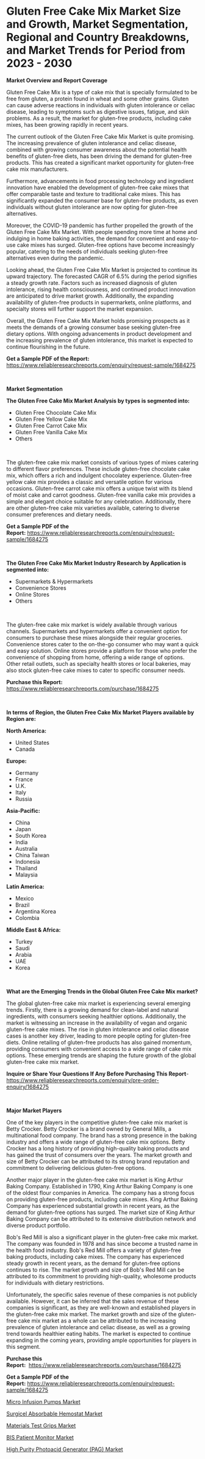 <p><h1>Gluten Free Cake Mix Market Size and Growth, Market Segmentation, Regional and Country Breakdowns, and Market Trends for Period from 2023 -  2030</h1></p><p><strong>Market Overview and Report Coverage</strong></p>
<p><p>Gluten Free Cake Mix is a type of cake mix that is specially formulated to be free from gluten, a protein found in wheat and some other grains. Gluten can cause adverse reactions in individuals with gluten intolerance or celiac disease, leading to symptoms such as digestive issues, fatigue, and skin problems. As a result, the market for gluten-free products, including cake mixes, has been growing rapidly in recent years.</p><p>The current outlook of the Gluten Free Cake Mix Market is quite promising. The increasing prevalence of gluten intolerance and celiac disease, combined with growing consumer awareness about the potential health benefits of gluten-free diets, has been driving the demand for gluten-free products. This has created a significant market opportunity for gluten-free cake mix manufacturers.</p><p>Furthermore, advancements in food processing technology and ingredient innovation have enabled the development of gluten-free cake mixes that offer comparable taste and texture to traditional cake mixes. This has significantly expanded the consumer base for gluten-free products, as even individuals without gluten intolerance are now opting for gluten-free alternatives.</p><p>Moreover, the COVID-19 pandemic has further propelled the growth of the Gluten Free Cake Mix Market. With people spending more time at home and indulging in home baking activities, the demand for convenient and easy-to-use cake mixes has surged. Gluten-free options have become increasingly popular, catering to the needs of individuals seeking gluten-free alternatives even during the pandemic.</p><p>Looking ahead, the Gluten Free Cake Mix Market is projected to continue its upward trajectory. The forecasted CAGR of 6.5% during the period signifies a steady growth rate. Factors such as increased diagnosis of gluten intolerance, rising health consciousness, and continued product innovation are anticipated to drive market growth. Additionally, the expanding availability of gluten-free products in supermarkets, online platforms, and specialty stores will further support the market expansion.</p><p>Overall, the Gluten Free Cake Mix Market holds promising prospects as it meets the demands of a growing consumer base seeking gluten-free dietary options. With ongoing advancements in product development and the increasing prevalence of gluten intolerance, this market is expected to continue flourishing in the future.</p></p>
<p><strong>Get a Sample PDF of the Report:</strong> <a href="https://www.reliableresearchreports.com/enquiry/request-sample/1684275">https://www.reliableresearchreports.com/enquiry/request-sample/1684275</a></p>
<p>&nbsp;</p>
<p><strong>Market Segmentation</strong></p>
<p><strong>The Gluten Free Cake Mix Market Analysis by types is segmented into:</strong></p>
<p><ul><li>Gluten Free Chocolate Cake Mix</li><li>Gluten Free Yellow Cake Mix</li><li>Gluten Free Carrot Cake Mix</li><li>Gluten Free Vanilla Cake Mix</li><li>Others</li></ul></p>
<p>&nbsp;</p>
<p><p>The gluten-free cake mix market consists of various types of mixes catering to different flavor preferences. These include gluten-free chocolate cake mix, which offers a rich and indulgent chocolatey experience. Gluten-free yellow cake mix provides a classic and versatile option for various occasions. Gluten-free carrot cake mix offers a unique twist with its blend of moist cake and carrot goodness. Gluten-free vanilla cake mix provides a simple and elegant choice suitable for any celebration. Additionally, there are other gluten-free cake mix varieties available, catering to diverse consumer preferences and dietary needs.</p></p>
<p><strong>Get a Sample PDF of the Report:</strong>&nbsp;<a href="https://www.reliableresearchreports.com/enquiry/request-sample/1684275">https://www.reliableresearchreports.com/enquiry/request-sample/1684275</a></p>
<p>&nbsp;</p>
<p><strong>The Gluten Free Cake Mix Market Industry Research by Application is segmented into:</strong></p>
<p><ul><li>Supermarkets & Hypermarkets</li><li>Convenience Stores</li><li>Online Stores</li><li>Others</li></ul></p>
<p>&nbsp;</p>
<p><p>The gluten-free cake mix market is widely available through various channels. Supermarkets and hypermarkets offer a convenient option for consumers to purchase these mixes alongside their regular groceries. Convenience stores cater to the on-the-go consumer who may want a quick and easy solution. Online stores provide a platform for those who prefer the convenience of shopping from home, offering a wide range of options. Other retail outlets, such as specialty health stores or local bakeries, may also stock gluten-free cake mixes to cater to specific consumer needs.</p></p>
<p><strong>Purchase this Report:</strong>&nbsp; <a href="https://www.reliableresearchreports.com/purchase/1684275">https://www.reliableresearchreports.com/purchase/1684275</a></p>
<p>&nbsp;</p>
<p><strong>In terms of Region, the Gluten Free Cake Mix Market Players available by Region are:</strong></p>
<p>
    <p> <strong> North America: </strong>
        <ul>
            <li>United States</li>
            <li>Canada</li>
        </ul>
        </p> 
    <p> <strong> Europe: </strong>
        <ul>
            <li>Germany</li>
            <li>France</li>
            <li>U.K.</li>
            <li>Italy</li>
            <li>Russia</li>
        </ul>
        </p> 
    <p> <strong> Asia-Pacific: </strong>
        <ul>
            <li>China</li>
            <li>Japan</li>
            <li>South Korea</li>
            <li>India</li>
            <li>Australia</li>
            <li>China Taiwan</li>
            <li>Indonesia</li>
            <li>Thailand</li>
            <li>Malaysia</li>
        </ul>
        </p> 
    <p> <strong> Latin America: </strong>
        <ul>
            <li>Mexico</li>
            <li>Brazil</li>
            <li>Argentina Korea</li>
            <li>Colombia</li>
        </ul>
        </p> 
    <p> <strong> Middle East & Africa: </strong>
        <ul>
            <li>Turkey</li>
            <li>Saudi</li>
            <li>Arabia</li>
            <li>UAE</li>
            <li>Korea</li>
        </ul>
    </p>
    </p>
<p>&nbsp;</p>
<p><strong>What are the Emerging Trends in the Global Gluten Free Cake Mix market?</strong></p>
<p><p>The global gluten-free cake mix market is experiencing several emerging trends. Firstly, there is a growing demand for clean-label and natural ingredients, with consumers seeking healthier options. Additionally, the market is witnessing an increase in the availability of vegan and organic gluten-free cake mixes. The rise in gluten intolerance and celiac disease cases is another key driver, leading to more people opting for gluten-free diets. Online retailing of gluten-free products has also gained momentum, providing consumers with convenient access to a wide range of cake mix options. These emerging trends are shaping the future growth of the global gluten-free cake mix market.</p></p>
<p><strong>Inquire or Share Your Questions If Any Before Purchasing This Report</strong>- <a href="https://www.reliableresearchreports.com/enquiry/pre-order-enquiry/1684275">https://www.reliableresearchreports.com/enquiry/pre-order-enquiry/1684275</a></p>
<p>&nbsp;</p>
<p><strong>Major Market Players</strong></p>
<p><p>One of the key players in the competitive gluten-free cake mix market is Betty Crocker. Betty Crocker is a brand owned by General Mills, a multinational food company. The brand has a strong presence in the baking industry and offers a wide range of gluten-free cake mix options. Betty Crocker has a long history of providing high-quality baking products and has gained the trust of consumers over the years. The market growth and size of Betty Crocker can be attributed to its strong brand reputation and commitment to delivering delicious gluten-free options.</p><p>Another major player in the gluten-free cake mix market is King Arthur Baking Company. Established in 1790, King Arthur Baking Company is one of the oldest flour companies in America. The company has a strong focus on providing gluten-free products, including cake mixes. King Arthur Baking Company has experienced substantial growth in recent years, as the demand for gluten-free options has surged. The market size of King Arthur Baking Company can be attributed to its extensive distribution network and diverse product portfolio.</p><p>Bob's Red Mill is also a significant player in the gluten-free cake mix market. The company was founded in 1978 and has since become a trusted name in the health food industry. Bob's Red Mill offers a variety of gluten-free baking products, including cake mixes. The company has experienced steady growth in recent years, as the demand for gluten-free options continues to rise. The market growth and size of Bob's Red Mill can be attributed to its commitment to providing high-quality, wholesome products for individuals with dietary restrictions.</p><p>Unfortunately, the specific sales revenue of these companies is not publicly available. However, it can be inferred that the sales revenue of these companies is significant, as they are well-known and established players in the gluten-free cake mix market. The market growth and size of the gluten-free cake mix market as a whole can be attributed to the increasing prevalence of gluten intolerance and celiac disease, as well as a growing trend towards healthier eating habits. The market is expected to continue expanding in the coming years, providing ample opportunities for players in this segment.</p></p>
<p><strong>Purchase this Report:</strong>&nbsp;&nbsp;<a href="https://www.reliableresearchreports.com/purchase/1684275">https://www.reliableresearchreports.com/purchase/1684275</a></p>
<p></p>
<p><strong>Get a Sample PDF of the Report:</strong>&nbsp;<a href="https://www.reliableresearchreports.com/enquiry/request-sample/1684275">https://www.reliableresearchreports.com/enquiry/request-sample/1684275</a></p>
<p><p><a href="https://www.linkedin.com/pulse/micro-infusion-pumps-market-centers-aspects-growth-share-opportunity-8kkoe/">Micro Infusion Pumps Market</a></p><p><a href="https://www.linkedin.com/pulse/surgicel-absorbable-hemostat-market-analysis-examines-its-wzsfc/">Surgicel Absorbable Hemostat Market</a></p><p><a href="https://medium.com/@orinsmitham1985/analyzing-materials-test-grips-market-global-industry-perspective-and-forecast-2023-to-2030-4ddc1de9ded0">Materials Test Grips Market</a></p><p><a href="https://www.linkedin.com/pulse/bis-patient-monitor-market-size-share-global-analysis-report-dkyzc/">BIS Patient Monitor Market</a></p><p><a href="https://medium.com/@grayceyundt1913/high-purity-photoacid-generator-pag-market-outlook-industry-overview-and-forecast-2023-to-2030-b68f40e18fa7">High Purity Photoacid Generator (PAG) Market</a></p></p>